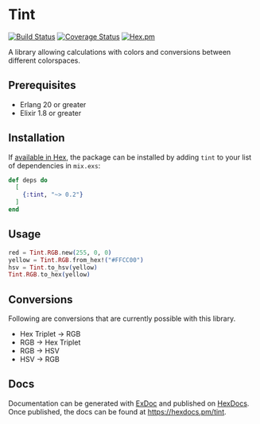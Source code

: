 # Tint

[![Build Status](https://travis-ci.org/tlux/tint.svg?branch=master)](https://travis-ci.org/tlux/tint)
[![Coverage Status](https://coveralls.io/repos/github/tlux/tint/badge.svg?branch=master)](https://coveralls.io/github/tlux/tint?branch=master)
[![Hex.pm](https://img.shields.io/hexpm/v/tint.svg)](https://hex.pm/packages/tint)

A library allowing calculations with colors and conversions between different
colorspaces.

## Prerequisites

-   Erlang 20 or greater
-   Elixir 1.8 or greater

## Installation

If [available in Hex](https://hex.pm/docs/publish), the package can be installed
by adding `tint` to your list of dependencies in `mix.exs`:

```elixir
def deps do
  [
    {:tint, "~> 0.2"}
  ]
end
```

## Usage

```elixir
red = Tint.RGB.new(255, 0, 0)
yellow = Tint.RGB.from_hex!("#FFCC00")
hsv = Tint.to_hsv(yellow)
Tint.RGB.to_hex(yellow)
```

## Conversions

Following are conversions that are currently possible with this library.

-   Hex Triplet -> RGB
-   RGB -> Hex Triplet
-   RGB -> HSV
-   HSV -> RGB

## Docs

Documentation can be generated with
[ExDoc](https://github.com/elixir-lang/ex_doc) and published on
[HexDocs](https://hexdocs.pm). Once published, the docs can be found at
<https://hexdocs.pm/tint>.
